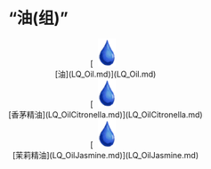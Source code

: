 # “油(组)”  
<div style="display:inline-block"><div class="gamedatalist" style="text-align:center;min-width:150px;min-height:0px;"><div style="text-align:center;">[<div style="width:50px;display:inline-block;text-align:center"><img decoding="async" src="../wiki/Sprite/Thirst.png" href="a.md" style="max-width:50px;max-height:50px;"></div><br>[油](LQ_Oil.md)](LQ_Oil.md)</div></div><div class="gamedatalist" style="text-align:center;min-width:150px;min-height:0px;"><div style="text-align:center;">[<div style="width:50px;display:inline-block;text-align:center"><img decoding="async" src="../wiki/Sprite/Thirst.png" href="a.md" style="max-width:50px;max-height:50px;"></div><br>[香茅精油](LQ_OilCitronella.md)](LQ_OilCitronella.md)</div></div><div class="gamedatalist" style="text-align:center;min-width:150px;min-height:0px;"><div style="text-align:center;">[<div style="width:50px;display:inline-block;text-align:center"><img decoding="async" src="../wiki/Sprite/Thirst.png" href="a.md" style="max-width:50px;max-height:50px;"></div><br>[茉莉精油](LQ_OilJasmine.md)](LQ_OilJasmine.md)</div></div></div>  
  
